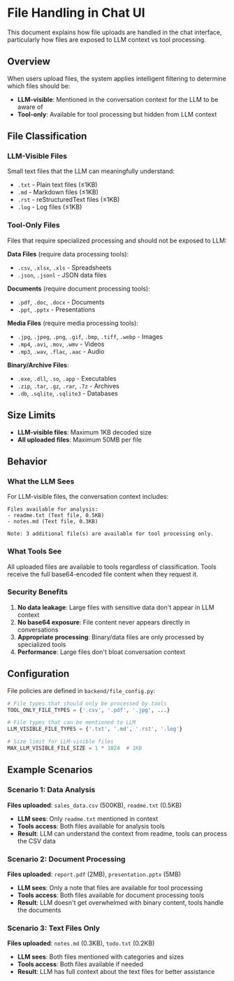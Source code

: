 # File Handling in Chat UI

This document explains how file uploads are handled in the chat interface, particularly how files are exposed to LLM context vs tool processing.

## Overview

When users upload files, the system applies intelligent filtering to determine which files should be:
- **LLM-visible**: Mentioned in the conversation context for the LLM to be aware of
- **Tool-only**: Available for tool processing but hidden from LLM context

## File Classification

### LLM-Visible Files
Small text files that the LLM can meaningfully understand:
- `.txt` - Plain text files (≤1KB)
- `.md` - Markdown files (≤1KB) 
- `.rst` - reStructuredText files (≤1KB)
- `.log` - Log files (≤1KB)

### Tool-Only Files
Files that require specialized processing and should not be exposed to LLM:

**Data Files** (require data processing tools):
- `.csv`, `.xlsx`, `.xls` - Spreadsheets
- `.json`, `.jsonl` - JSON data files

**Documents** (require document processing tools):
- `.pdf`, `.doc`, `.docx` - Documents
- `.ppt`, `.pptx` - Presentations

**Media Files** (require media processing tools):
- `.jpg`, `.jpeg`, `.png`, `.gif`, `.bmp`, `.tiff`, `.webp` - Images
- `.mp4`, `.avi`, `.mov`, `.wmv` - Videos
- `.mp3`, `.wav`, `.flac`, `.aac` - Audio

**Binary/Archive Files**:
- `.exe`, `.dll`, `.so`, `.app` - Executables
- `.zip`, `.tar`, `.gz`, `.rar`, `.7z` - Archives
- `.db`, `.sqlite`, `.sqlite3` - Databases

## Size Limits

- **LLM-visible files**: Maximum 1KB decoded size
- **All uploaded files**: Maximum 50MB per file

## Behavior

### What the LLM Sees
For LLM-visible files, the conversation context includes:
```
Files available for analysis:
- readme.txt (Text file, 0.5KB)
- notes.md (Text file, 0.3KB)

Note: 3 additional file(s) are available for tool processing only.
```

### What Tools See
All uploaded files are available to tools regardless of classification. Tools receive the full base64-encoded file content when they request it.

### Security Benefits

1. **No data leakage**: Large files with sensitive data don't appear in LLM context
2. **No base64 exposure**: File content never appears directly in conversations  
3. **Appropriate processing**: Binary/data files are only processed by specialized tools
4. **Performance**: Large files don't bloat conversation context

## Configuration

File policies are defined in `backend/file_config.py`:

```python
# File types that should only be processed by tools
TOOL_ONLY_FILE_TYPES = {'.csv', '.pdf', '.jpg', ...}

# File types that can be mentioned to LLM  
LLM_VISIBLE_FILE_TYPES = {'.txt', '.md', '.rst', '.log'}

# Size limit for LLM-visible files
MAX_LLM_VISIBLE_FILE_SIZE = 1 * 1024  # 1KB
```

## Example Scenarios

### Scenario 1: Data Analysis
**Files uploaded**: `sales_data.csv` (500KB), `readme.txt` (0.5KB)
- **LLM sees**: Only `readme.txt` mentioned in context
- **Tools access**: Both files available for analysis tools
- **Result**: LLM can understand the context from readme, tools can process the CSV data

### Scenario 2: Document Processing  
**Files uploaded**: `report.pdf` (2MB), `presentation.pptx` (5MB)
- **LLM sees**: Only a note that files are available for tool processing
- **Tools access**: Both files available for document processing tools
- **Result**: LLM doesn't get overwhelmed with binary content, tools handle the documents

### Scenario 3: Text Files Only
**Files uploaded**: `notes.md` (0.3KB), `todo.txt` (0.2KB)  
- **LLM sees**: Both files mentioned with categories and sizes
- **Tools access**: Both files available if needed
- **Result**: LLM has full context about the text files for better assistance